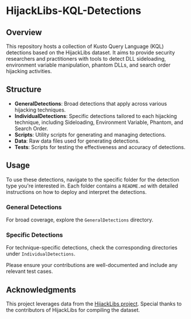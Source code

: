 # HijackLibs-KQL-Detections

## Overview
This repository hosts a collection of Kusto Query Language (KQL) detections based on the HijackLibs dataset. It aims to provide security researchers and practitioners with tools to detect DLL sideloading, environment variable manipulation, phantom DLLs, and search order hijacking activities.

## Structure
- **GeneralDetections**: Broad detections that apply across various hijacking techniques.
- **IndividualDetections**: Specific detections tailored to each hijacking technique, including Sideloading, Environment Variable, Phantom, and Search Order.
- **Scripts**: Utility scripts for generating and managing detections.
- **Data**: Raw data files used for generating detections.
- **Tests**: Scripts for testing the effectiveness and accuracy of detections.

## Usage
To use these detections, navigate to the specific folder for the detection type you're interested in. Each folder contains a `README.md` with detailed instructions on how to deploy and interpret the detections.

### General Detections
For broad coverage, explore the `GeneralDetections` directory.

### Specific Detections
For technique-specific detections, check the corresponding directories under `IndividualDetections`.

Please ensure your contributions are well-documented and include any relevant test cases.

## Acknowledgments
This project leverages data from the [HijackLibs project](https://hijacklibs.net). Special thanks to the contributors of HijackLibs for compiling the dataset.
